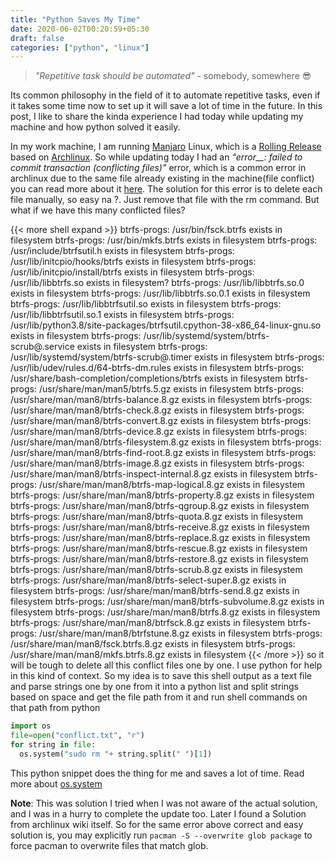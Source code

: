 ```yaml
---
title: "Python Saves My Time"
date: 2020-06-02T00:20:59+05:30
draft: false
categories: ["python", "linux"]
---
```


> _"Repetitive task should be automated"_ - somebody, somewhere :sunglasses:

Its common philosophy in the field of it to automate repetitive tasks, even if it takes some time now to set up it will save a lot of time in the future. In this post, I like to share the kinda experience I had today while updating my machine and how python solved it easily.

In my work machine, I am running [Manjaro](https://manjaro.org/) Linux, which is a [Rolling Release](https://en.wikipedia.org/wiki/Rolling_release) based on [Archlinux](https://www.archlinux.org/). So while updating today I had an _“error\_\_: failed to commit transaction (conflicting files)"_ error, which is a common error in archlinux due to the same file already existing in the machine(file conflict) you can read more about it [here](https://wiki.archlinux.org/index.php/pacman#%22Failed_to_commit_transaction_(conflicting_files)%22_error). The solution for this error is to delete each file manually, so easy na ?. Just remove that file with the rm command.
But what if we have this many conflicted files?

{{< more shell expand >}}
btrfs-progs: /usr/bin/fsck.btrfs exists in filesystem
btrfs-progs: /usr/bin/mkfs.btrfs exists in filesystem
btrfs-progs: /usr/include/btrfsutil.h exists in filesystem
btrfs-progs: /usr/lib/initcpio/hooks/btrfs exists in filesystem
btrfs-progs: /usr/lib/initcpio/install/btrfs exists in filesystem
btrfs-progs: /usr/lib/libbtrfs.so exists in filesystem?
btrfs-progs: /usr/lib/libbtrfs.so.0 exists in filesystem
btrfs-progs: /usr/lib/libbtrfs.so.0.1 exists in filesystem
btrfs-progs: /usr/lib/libbtrfsutil.so exists in filesystem
btrfs-progs: /usr/lib/libbtrfsutil.so.1 exists in filesystem
btrfs-progs: /usr/lib/python3.8/site-packages/btrfsutil.cpython-38-x86_64-linux-gnu.so exists in filesystem
btrfs-progs: /usr/lib/systemd/system/btrfs-scrub@.service exists in filesystem
btrfs-progs: /usr/lib/systemd/system/btrfs-scrub@.timer exists in filesystem
btrfs-progs: /usr/lib/udev/rules.d/64-btrfs-dm.rules exists in filesystem
btrfs-progs: /usr/share/bash-completion/completions/btrfs exists in filesystem
btrfs-progs: /usr/share/man/man5/btrfs.5.gz exists in filesystem
btrfs-progs: /usr/share/man/man8/btrfs-balance.8.gz exists in filesystem
btrfs-progs: /usr/share/man/man8/btrfs-check.8.gz exists in filesystem
btrfs-progs: /usr/share/man/man8/btrfs-convert.8.gz exists in filesystem
btrfs-progs: /usr/share/man/man8/btrfs-device.8.gz exists in filesystem
btrfs-progs: /usr/share/man/man8/btrfs-filesystem.8.gz exists in filesystem
btrfs-progs: /usr/share/man/man8/btrfs-find-root.8.gz exists in filesystem
btrfs-progs: /usr/share/man/man8/btrfs-image.8.gz exists in filesystem
btrfs-progs: /usr/share/man/man8/btrfs-inspect-internal.8.gz exists in filesystem
btrfs-progs: /usr/share/man/man8/btrfs-map-logical.8.gz exists in filesystem
btrfs-progs: /usr/share/man/man8/btrfs-property.8.gz exists in filesystem
btrfs-progs: /usr/share/man/man8/btrfs-qgroup.8.gz exists in filesystem
btrfs-progs: /usr/share/man/man8/btrfs-quota.8.gz exists in filesystem
btrfs-progs: /usr/share/man/man8/btrfs-receive.8.gz exists in filesystem
btrfs-progs: /usr/share/man/man8/btrfs-replace.8.gz exists in filesystem
btrfs-progs: /usr/share/man/man8/btrfs-rescue.8.gz exists in filesystem
btrfs-progs: /usr/share/man/man8/btrfs-restore.8.gz exists in filesystem
btrfs-progs: /usr/share/man/man8/btrfs-scrub.8.gz exists in filesystem
btrfs-progs: /usr/share/man/man8/btrfs-select-super.8.gz exists in filesystem
btrfs-progs: /usr/share/man/man8/btrfs-send.8.gz exists in filesystem
btrfs-progs: /usr/share/man/man8/btrfs-subvolume.8.gz exists in filesystem
btrfs-progs: /usr/share/man/man8/btrfs.8.gz exists in filesystem
btrfs-progs: /usr/share/man/man8/btrfsck.8.gz exists in filesystem
btrfs-progs: /usr/share/man/man8/btrfstune.8.gz exists in filesystem
btrfs-progs: /usr/share/man/man8/fsck.btrfs.8.gz exists in filesystem
btrfs-progs: /usr/share/man/man8/mkfs.btrfs.8.gz exists in filesystem
{{< /more >}}
so it will be tough to delete all this conflict files one by one. I use python for help in this kind of context.
So my idea is to save this shell output as a text file and parse strings one by one from it into a python list and split strings based on space and get the file path from it and run shell commands on that path from python

```python
import os
file=open("conflict.txt", "r")
for string in file:
  os.system("sudo rm "+ string.split(" ")[1])
```

This python snippet does the thing for me and saves a lot of time.
Read more about [os.system](https://docs.python.org/3/library/os.html#os.system)

**Note**: This was solution I tried when I was not aware of the actual solution, and I was in a hurry to complete the update too. Later I found a Solution from archlinux wiki itself. So for the same error above correct and easy solution is, you may explicitly run ```pacman -S --overwrite glob package``` to force pacman to overwrite files that match glob.
